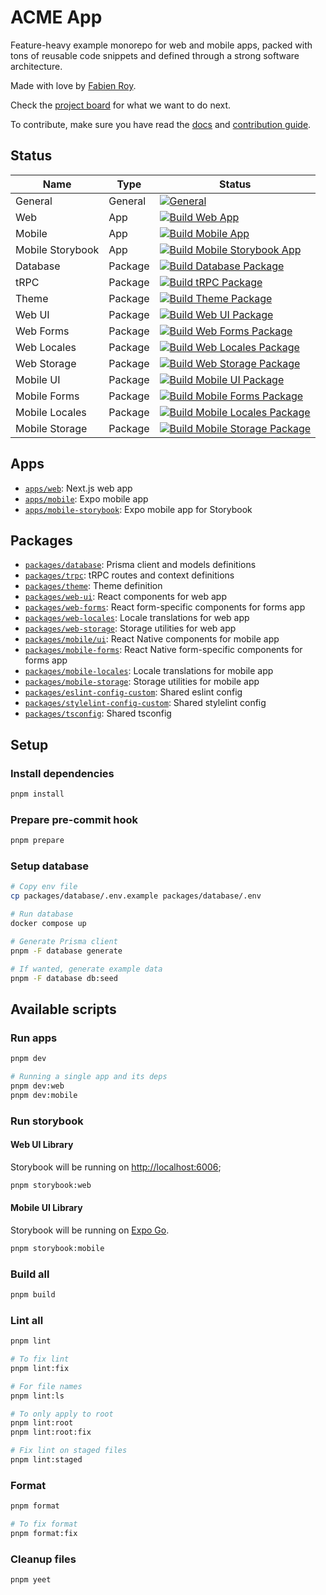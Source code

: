 # ACME App

Feature-heavy example monorepo for web and mobile apps, packed with tons of reusable code snippets and defined through a
strong software architecture.

Made with love by [Fabien Roy](https://github.com/ExiledNarwal28).

Check the [project board](https://github.com/orgs/treeview-app/projects/1/views/1) for what we want to do next.

To contribute, make sure you have read the [docs](docs) and [contribution guide](CONTRIBUTING.md).

## Status

| Name             | Type    | Status                                                                                                                                                                                                                                  |
| ---------------- | ------- | --------------------------------------------------------------------------------------------------------------------------------------------------------------------------------------------------------------------------------------- |
| General          | General | [![General](https://github.com/treeview-app/treeview/actions/workflows/general.yml/badge.svg)](https://github.com/treeview-app/treeview/actions/workflows/general.yml)                                                                  |
| Web              | App     | [![Build Web App](https://github.com/treeview-app/treeview/actions/workflows/build-apps-web.yml/badge.svg)](https://github.com/treeview-app/treeview/actions/workflows/build-apps-web.yml)                                              |
| Mobile           | App     | [![Build Mobile App](https://github.com/treeview-app/treeview/actions/workflows/build-apps-mobile.yml/badge.svg)](https://github.com/treeview-app/treeview/actions/workflows/build-apps-mobile.yml)                                     |
| Mobile Storybook | App     | [![Build Mobile Storybook App](https://github.com/treeview-app/treeview/actions/workflows/build-apps-mobile-storybook.yml/badge.svg)](https://github.com/treeview-app/treeview/actions/workflows/build-apps-mobile-storybook.yml)       |
| Database         | Package | [![Build Database Package](https://github.com/treeview-app/treeview/actions/workflows/build-packages-database.yml/badge.svg)](https://github.com/treeview-app/treeview/actions/workflows/build-packages-database.yml)                   |
| tRPC             | Package | [![Build tRPC Package](https://github.com/treeview-app/treeview/actions/workflows/build-packages-trpc.yml/badge.svg)](https://github.com/treeview-app/treeview/actions/workflows/build-packages-trpc.yml)                               |
| Theme            | Package | [![Build Theme Package](https://github.com/treeview-app/treeview/actions/workflows/build-packages-theme.yml/badge.svg)](https://github.com/treeview-app/treeview/actions/workflows/build-packages-theme.yml)                            |
| Web UI           | Package | [![Build Web UI Package](https://github.com/treeview-app/treeview/actions/workflows/build-packages-web-ui.yml/badge.svg)](https://github.com/treeview-app/treeview/actions/workflows/build-packages-web-ui.yml)                         |
| Web Forms        | Package | [![Build Web Forms Package](https://github.com/treeview-app/treeview/actions/workflows/build-packages-web-forms.yml/badge.svg)](https://github.com/treeview-app/treeview/actions/workflows/build-packages-web-forms.yml)                |
| Web Locales      | Package | [![Build Web Locales Package](https://github.com/treeview-app/treeview/actions/workflows/build-packages-web-locales.yml/badge.svg)](https://github.com/treeview-app/treeview/actions/workflows/build-packages-web-locales.yml)          |
| Web Storage      | Package | [![Build Web Storage Package](https://github.com/treeview-app/treeview/actions/workflows/build-packages-web-storage.yml/badge.svg)](https://github.com/treeview-app/treeview/actions/workflows/build-packages-web-storage.yml)          |
| Mobile UI        | Package | [![Build Mobile UI Package](https://github.com/treeview-app/treeview/actions/workflows/build-packages-mobile-ui.yml/badge.svg)](https://github.com/treeview-app/treeview/actions/workflows/build-packages-mobile-ui.yml)                |
| Mobile Forms     | Package | [![Build Mobile Forms Package](https://github.com/treeview-app/treeview/actions/workflows/build-packages-mobile-forms.yml/badge.svg)](https://github.com/treeview-app/treeview/actions/workflows/build-packages-mobile-forms.yml)       |
| Mobile Locales   | Package | [![Build Mobile Locales Package](https://github.com/treeview-app/treeview/actions/workflows/build-packages-mobile-locales.yml/badge.svg)](https://github.com/treeview-app/treeview/actions/workflows/build-packages-mobile-locales.yml) |
| Mobile Storage   | Package | [![Build Mobile Storage Package](https://github.com/treeview-app/treeview/actions/workflows/build-packages-mobile-storage.yml/badge.svg)](https://github.com/treeview-app/treeview/actions/workflows/build-packages-mobile-storage.yml) |

## Apps

- [`apps/web`](apps/docs): Next.js web app
- [`apps/mobile`](apps/mobile): Expo mobile app
- [`apps/mobile-storybook`](apps/mobile-storybook): Expo mobile app for Storybook

## Packages

- [`packages/database`](packages/database): Prisma client and models definitions
- [`packages/trpc`](packages/trpc): tRPC routes and context definitions
- [`packages/theme`](packages/theme): Theme definition
- [`packages/web-ui`](packages/web-ui): React components for web app
- [`packages/web-forms`](packages/web-forms): React form-specific components for forms app
- [`packages/web-locales`](packages/web-locales): Locale translations for web app
- [`packages/web-storage`](packages/web-storage): Storage utilities for web app
- [`packages/mobile/ui`](packages/mobile/ui): React Native components for mobile app
- [`packages/mobile-forms`](packages/mobile-forms): React Native form-specific components for forms app
- [`packages/mobile-locales`](packages/mobile-locales): Locale translations for mobile app
- [`packages/mobile-storage`](packages/mobile-storage): Storage utilities for mobile app
- [`packages/eslint-config-custom`](packages/eslint-config-custom): Shared eslint config
- [`packages/stylelint-config-custom`](packages/stylelint-config-custom): Shared stylelint config
- [`packages/tsconfig`](packages/tsconfig): Shared tsconfig

## Setup

### Install dependencies

```bash
pnpm install
```

### Prepare pre-commit hook

```bash
pnpm prepare
```

### Setup database

```bash
# Copy env file
cp packages/database/.env.example packages/database/.env

# Run database
docker compose up

# Generate Prisma client
pnpm -F database generate

# If wanted, generate example data
pnpm -F database db:seed
```

## Available scripts

### Run apps

```bash
pnpm dev

# Running a single app and its deps
pnpm dev:web
pnpm dev:mobile
```

### Run storybook

#### Web UI Library

Storybook will be running on [http://localhost:6006](http://localhost:6006);

```bash
pnpm storybook:web
```

#### Mobile UI Library

Storybook will be running on [Expo Go](https://expo.dev/client).

```bash
pnpm storybook:mobile
```

### Build all

```bash
pnpm build
```

### Lint all

```bash
pnpm lint

# To fix lint
pnpm lint:fix

# For file names
pnpm lint:ls

# To only apply to root
pnpm lint:root
pnpm lint:root:fix

# Fix lint on staged files
pnpm lint:staged
```

### Format

```bash
pnpm format

# To fix format
pnpm format:fix
```

### Cleanup files

```bash
pnpm yeet
```
